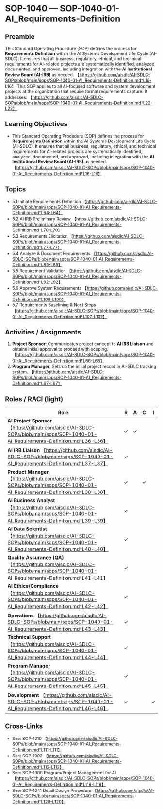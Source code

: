 # SOP-1040 — SOP-1040-01-AI\_Requirements-Definition

## Preamble
This Standard Operating Procedure (SOP) defines the process for **Requirements Definition** within the AI Systems Development Life Cycle (AI-SDLC). It ensures that all business, regulatory, ethical, and technical requirements for AI-related projects are systematically identified, analyzed, documented, and approved, including integration with the **AI Institutional Review Board (AI-IRB)** as needed. 【https://github.com/aisdlc/AI-SDLC-SOPs/blob/main/sops/SOP-1040-01-AI_Requirements-Definition.md†L16-L16】
This SOP applies to all AI-focused software and system development projects at the organization that require formal requirements capture. It addresses: 【https://github.com/aisdlc/AI-SDLC-SOPs/blob/main/sops/SOP-1040-01-AI_Requirements-Definition.md†L22-L22】

## Learning Objectives
- This Standard Operating Procedure (SOP) defines the process for **Requirements Definition** within the AI Systems Development Life Cycle (AI-SDLC). It ensures that all business, regulatory, ethical, and technical requirements for AI-related projects are systematically identified, analyzed, documented, and approved, including integration with the **AI Institutional Review Board (AI-IRB)** as needed. 【https://github.com/aisdlc/AI-SDLC-SOPs/blob/main/sops/SOP-1040-01-AI_Requirements-Definition.md†L16-L16】

## Topics
- 5.1 Initiate Requirements Definition 【https://github.com/aisdlc/AI-SDLC-SOPs/blob/main/sops/SOP-1040-01-AI_Requirements-Definition.md†L64-L64】
- 5.2 AI IRB Preliminary Review 【https://github.com/aisdlc/AI-SDLC-SOPs/blob/main/sops/SOP-1040-01-AI_Requirements-Definition.md†L70-L70】
- 5.3 Requirements Elicitation 【https://github.com/aisdlc/AI-SDLC-SOPs/blob/main/sops/SOP-1040-01-AI_Requirements-Definition.md†L77-L77】
- 5.4 Analyze & Document Requirements 【https://github.com/aisdlc/AI-SDLC-SOPs/blob/main/sops/SOP-1040-01-AI_Requirements-Definition.md†L85-L85】
- 5.5 Requirement Validation 【https://github.com/aisdlc/AI-SDLC-SOPs/blob/main/sops/SOP-1040-01-AI_Requirements-Definition.md†L92-L92】
- 5.6 Approve System Requirements 【https://github.com/aisdlc/AI-SDLC-SOPs/blob/main/sops/SOP-1040-01-AI_Requirements-Definition.md†L100-L100】
- 5.7 Requirements Baselining & Next Steps 【https://github.com/aisdlc/AI-SDLC-SOPs/blob/main/sops/SOP-1040-01-AI_Requirements-Definition.md†L107-L107】

## Activities / Assignments
1) **Project Sponsor**: Communicates project concept to **AI IRB Liaison** and obtains initial approval to proceed with scoping. 【https://github.com/aisdlc/AI-SDLC-SOPs/blob/main/sops/SOP-1040-01-AI_Requirements-Definition.md†L66-L66】
2) **Program Manager**: Sets up the initial project record in AI-SDLC tracking system. 【https://github.com/aisdlc/AI-SDLC-SOPs/blob/main/sops/SOP-1040-01-AI_Requirements-Definition.md†L67-L67】

## Roles / RACI (light)
| Role | R | A | C | I |
|---|---|---|---|---|
| **AI Project Sponsor** 【https://github.com/aisdlc/AI-SDLC-SOPs/blob/main/sops/SOP-1040-01-AI_Requirements-Definition.md†L36-L36】 | ✓ | ✓ |  |  |
| **AI IRB Liaison** 【https://github.com/aisdlc/AI-SDLC-SOPs/blob/main/sops/SOP-1040-01-AI_Requirements-Definition.md†L37-L37】 | ✓ |  |  |  |
| **Product Manager** 【https://github.com/aisdlc/AI-SDLC-SOPs/blob/main/sops/SOP-1040-01-AI_Requirements-Definition.md†L38-L38】 | ✓ |  | ✓ |  |
| **AI Business Analyst** 【https://github.com/aisdlc/AI-SDLC-SOPs/blob/main/sops/SOP-1040-01-AI_Requirements-Definition.md†L39-L39】 | ✓ |  |  |  |
| **AI Data Scientist** 【https://github.com/aisdlc/AI-SDLC-SOPs/blob/main/sops/SOP-1040-01-AI_Requirements-Definition.md†L40-L40】 | ✓ |  |  |  |
| **Quality Assurance (QA)** 【https://github.com/aisdlc/AI-SDLC-SOPs/blob/main/sops/SOP-1040-01-AI_Requirements-Definition.md†L41-L41】 | ✓ |  |  |  |
| **AI Ethics/Compliance** 【https://github.com/aisdlc/AI-SDLC-SOPs/blob/main/sops/SOP-1040-01-AI_Requirements-Definition.md†L42-L42】 | ✓ |  |  |  |
| **Operations** 【https://github.com/aisdlc/AI-SDLC-SOPs/blob/main/sops/SOP-1040-01-AI_Requirements-Definition.md†L43-L43】 | ✓ |  |  |  |
| **Technical Support** 【https://github.com/aisdlc/AI-SDLC-SOPs/blob/main/sops/SOP-1040-01-AI_Requirements-Definition.md†L44-L44】 | ✓ |  |  |  |
| **Program Manager** 【https://github.com/aisdlc/AI-SDLC-SOPs/blob/main/sops/SOP-1040-01-AI_Requirements-Definition.md†L45-L45】 | ✓ |  |  |  |
| **Development** 【https://github.com/aisdlc/AI-SDLC-SOPs/blob/main/sops/SOP-1040-01-AI_Requirements-Definition.md†L46-L46】 | ✓ |  |  | ✓ |

## Cross-Links
- See: SOP-1210 【https://github.com/aisdlc/AI-SDLC-SOPs/blob/main/sops/SOP-1040-01-AI_Requirements-Definition.md†L111-L111】
- See: SOP-1002 【https://github.com/aisdlc/AI-SDLC-SOPs/blob/main/sops/SOP-1040-01-AI_Requirements-Definition.md†L112-L112】
- See: SOP-1000 Program/Project Management for AI 【https://github.com/aisdlc/AI-SDLC-SOPs/blob/main/sops/SOP-1040-01-AI_Requirements-Definition.md†L118-L118】
- See: SOP-1041 Detail Design Procedure 【https://github.com/aisdlc/AI-SDLC-SOPs/blob/main/sops/SOP-1040-01-AI_Requirements-Definition.md†L120-L120】
